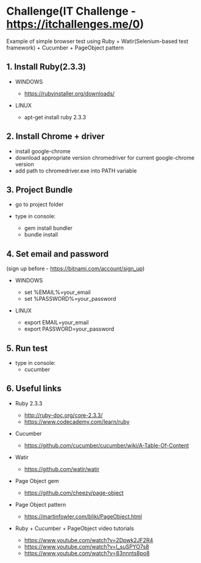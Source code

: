 # Challenge(IT Challenge - https://itchallenges.me/0)
Example of simple browser test using Ruby + Watir(Selenium-based test framework) + Cucumber + PageObject pattern

## 1. Install Ruby(2.3.3)

  * WINDOWS
    * https://rubyinstaller.org/downloads/

  * LINUX
    * apt-get install ruby 2.3.3

## 2. Install Chrome + driver

  * install google-chrome
  * download appropriate version chromedriver for current google-chrome version
  * add path to chromedriver.exe into PATH variable

## 3. Project Bundle

  * go to project folder

  * type in console:
    * gem install bundler
    * bundle install

## 4. Set email and password
(sign up before - https://bitnami.com/account/sign_up)

  * WINDOWS
    * set %EMAIL%=your_email
    * set %PASSWORD%=your_password

  * LINUX
    * export EMAIL=your_email
    * export PASSWORD=your_password

## 5. Run test

  * type in console:
    * cucumber
    
## 6. Useful links

  * Ruby 2.3.3
    * http://ruby-doc.org/core-2.3.3/
    * https://www.codecademy.com/learn/ruby

  * Cucumber
    * https://github.com/cucumber/cucumber/wiki/A-Table-Of-Content
    
  * Watir
    * https://github.com/watir/watir
    
  * Page Object gem
    * https://github.com/cheezy/page-object
    
  * Page Object pattern
    * https://martinfowler.com/bliki/PageObject.html  
  
  * Ruby + Cucumber + PageObject video tutorials
    * https://www.youtube.com/watch?v=2Dpwk2JF2R4
    * https://www.youtube.com/watch?v=I_suSPYO7s8
    * https://www.youtube.com/watch?v=83nnnts8po8
